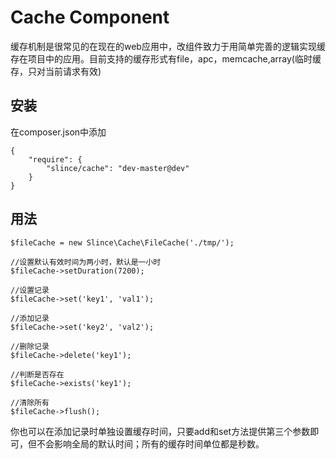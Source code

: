 ﻿# Cache Component

缓存机制是很常见的在现在的web应用中，改组件致力于用简单完善的逻辑实现缓存在项目中的应用。目前支持的缓存形式有file，apc，memcache,array(临时缓存，只对当前请求有效)

## 安装

在composer.json中添加
```
{
    "require": {
        "slince/cache": "dev-master@dev"
    }
}
```
## 用法
```
$fileCache = new Slince\Cache\FileCache('./tmp/');

//设置默认有效时间为两小时，默认是一小时
$fileCache->setDuration(7200);

//设置记录
$fileCache->set('key1', 'val1');

//添加记录
$fileCache->set('key2', 'val2');

//删除记录
$fileCache->delete('key1');

//判断是否存在
$fileCache->exists('key1');

//清除所有
$fileCache->flush();
```
你也可以在添加记录时单独设置缓存时间，只要add和set方法提供第三个参数即可，但不会影响全局的默认时间；所有的缓存时间单位都是秒数。
